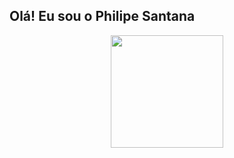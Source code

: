## Olá! Eu sou o Philipe Santana

<div align="center">
  <a href="https://github.com/philsantana">
  <img height="180em" src="https://github-readme-stats.vercel.app/api?username=philsantana&count_private=true&show_icons=true&theme=dracula&locale=pt-br">
  <!---<img height="180em" src="https://github-readme-stats.vercel.app/api/top-langs/?username=philsant&layout=compact&theme=dracula">!--->
 </div>
